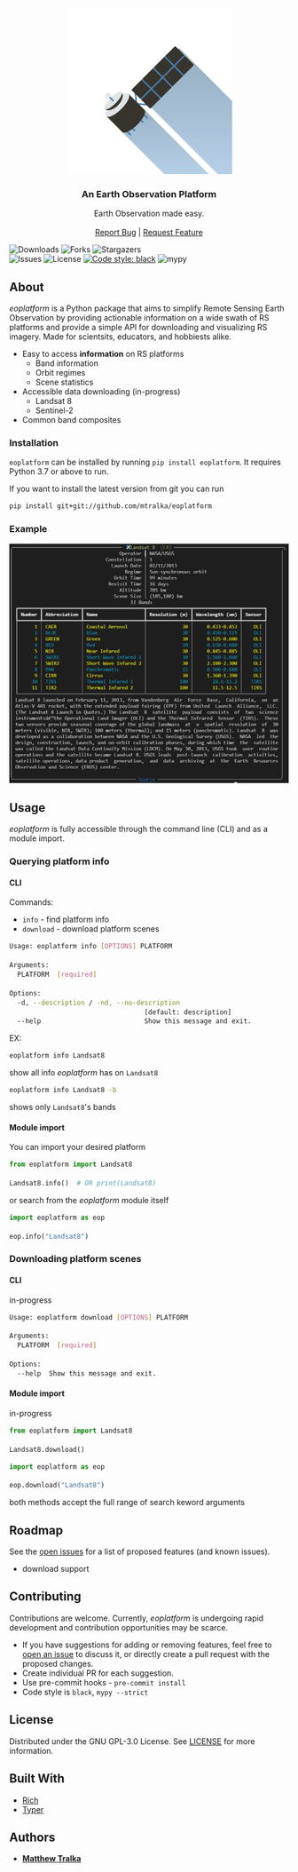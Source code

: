 <br/>
<p align="center">
  <a href="https://github.com/mtralka/EOPlatform">
    <img src="images/logo.jpg" alt="EOP Logo" width="300" height="300">
  </a>

  <h3 align="center">An Earth Observation Platform</h3>

  <p align="center">
    Earth Observation made easy. 
    <br/>
    <br/>
    <a href="https://github.com/mtralka/EOPlatform/issues">Report Bug</a>
    |
    <a href="https://github.com/mtralka/EOPlatform/issues">Request Feature</a>
  </p>
</p>

![Downloads](https://img.shields.io/github/downloads/mtralka/EOPlatform/total) ![Forks](https://img.shields.io/github/forks/mtralka/EOPlatform?style=social) ![Stargazers](https://img.shields.io/github/stars/mtralka/EOPlatform?style=social) <br/> ![Issues](https://img.shields.io/github/issues/mtralka/EOPlatform) ![License](https://img.shields.io/github/license/mtralka/EOPlatform) [![Code style: black](https://img.shields.io/badge/code%20style-black-000000.svg)](https://github.com/psf/black) ![mypy](https://img.shields.io/badge/mypy-checked-brightgreen)

## About

*eoplatform* is a Python package that aims to simplify Remote Sensing Earth Observation by providing actionable information on a wide swath of RS platforms and provide a simple API for downloading and visualizing RS imagery. Made for scientsits, educators, and hobbiests alike.

* Easy to access **information** on RS platforms
  * Band information
  * Orbit regimes
  * Scene statistics
* Accessible data downloading (in-progress)
  * Landsat 8
  * Sentinel-2
* Common band composites

### Installation

`eoplatform` can be installed by running `pip install eoplatform`. It requires Python 3.7 or above to run. 

If you want to install the latest version from git you can run 

```sh
pip install git+git://github.com/mtralka/eoplatform
```

### Example

<img src="images/eoplatform-info-landsat8.PNG" alt="Landsat8 Info" width="600">

## Usage

*eoplatform* is fully accessible through the command line (CLI) and as a module import.

### Querying platform info

#### CLI

Commands:

* `info` - find platform info
* `download` - download platform scenes

```sh
Usage: eoplatform info [OPTIONS] PLATFORM

Arguments:
  PLATFORM  [required]

Options:
  -d, --description / -nd, --no-description
                                  [default: description]     
  --help                          Show this message and exit.
```

EX:

```sh
eoplatform info Landsat8
```

show all info *eoplatform* has on `Landsat8`

```sh
eoplatform info Landsat8 -b
```

shows only `Landsat8`'s bands

#### Module import

You can import your desired platform

```python
from eoplatform import Landsat8

Landsat8.info()  # OR print(Landsat8)
```

or search from the *eoplatform* module itself

```python
import eoplatform as eop

eop.info("Landsat8")
```

### Downloading platform scenes

#### CLI

in-progress

```sh
Usage: eoplatform download [OPTIONS] PLATFORM

Arguments:
  PLATFORM  [required]

Options:
  --help  Show this message and exit.
```

#### Module import

 in-progress

 ```python
from eoplatform import Landsat8

Landsat8.download()
```

```python
import eoplatform as eop

eop.download("Landsat8")
```

both methods accept the full range of search keword arguments

## Roadmap

See the [open issues](https://github.com/mtralka/EOPlatform/issues) for a list of proposed features (and known issues).

* download support


## Contributing

Contributions are welcome. Currently, *eoplatform* is undergoing rapid development and contribution opportunities may be scarce.

* If you have suggestions for adding or removing features, feel free to [open an issue](https://github.com/mtralka/EOPlatform/issues/new) to discuss it, or directly create a pull request with the proposed changes.
* Create individual PR for each suggestion.
* Use pre-commit hooks - `pre-commit install`
* Code style is `black`, `mypy --strict`

## License

Distributed under the GNU GPL-3.0 License. See [LICENSE](https://github.com/mtralka/EOPlatform/blob/main/LICENSE.md) for more information.

## Built With

* [Rich](https://github.com/willmcgugan/rich)
* [Typer](https://github.com/tiangolo/typer)

## Authors

* [**Matthew Tralka**](https://github.com/mtralka/)
